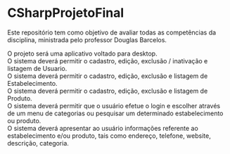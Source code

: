 # CSharpProjetoFinal
Este repositório tem como objetivo de avaliar todas as competências da disciplina, ministrada pelo professor Douglas Barcelos.

O projeto será uma aplicativo voltado para desktop. <br>
O sistema deverá permitir o cadastro, edição, exclusão / inativação e listagem de Usuario. <br>
O sistema deverá permitir o cadastro, edição, exclusão e listagem de Estabelecimento. <br>
O sistema deverá permitir o cadastro, edição, exclusão e listagem de Produto. <br>
O sistema deverá permitir que o usuário efetue o login e escolher através de um menu de categorias ou pesquisar um determinado estabelecimento ou produto. <br>
O sistema deverá apresentar ao usuário informações referente ao estabelecimento e/ou produto, tais como endereço, telefone, website, descrição, categoria. <br>
